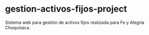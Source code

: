 # gestion-activos-fijos-project
Sistema web para gestión de activos fijos realizada para Fe y Alegría Chuquisaca.
